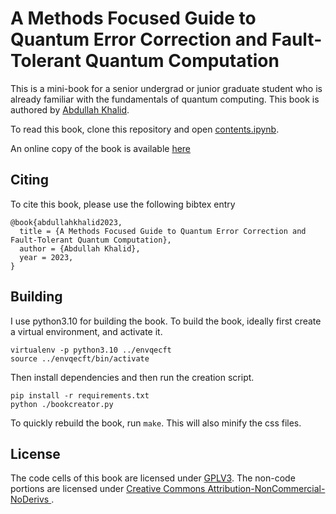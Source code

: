 # A Methods Focused Guide to Quantum Error Correction and Fault-Tolerant Quantum Computation

This is a mini-book for a senior undergrad or junior graduate student who is already familiar with the fundamentals of quantum computing. This book is authored by [Abdullah Khalid](https://abdullahkhalid.com/).

To read this book, clone this repository and open [contents.ipynb](contents.ipynb).

An online copy of the book is available [here](https://abdullahkhalid.com/qecft/)

## Citing

To cite this book, please use the following bibtex entry
```
@book{abdullahkhalid2023,
  title = {A Methods Focused Guide to Quantum Error Correction and Fault-Tolerant Quantum Computation},
  author = {Abdullah Khalid},
  year = 2023,
}
```



## Building

I use python3.10 for building the book. To build the book, ideally first create a virtual environment, and activate it.
```
virtualenv -p python3.10 ../envqecft
source ../envqecft/bin/activate
```

Then install dependencies and then run the creation script.
```
pip install -r requirements.txt
python ./bookcreator.py
```
To quickly rebuild the book, run `make`. This will also minify the css files.


## License
The code cells of this book are licensed under [GPLV3](https://www.gnu.org/licenses/gpl-3.0.txt). The non-code portions are licensed under  [Creative Commons Attribution-NonCommercial-NoDerivs ](https://creativecommons.org/licenses/by-nc-nd/4.0/legalcode).
